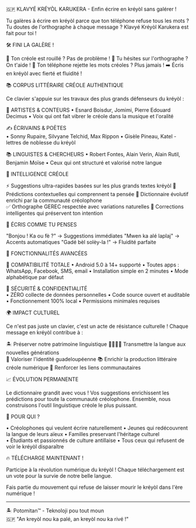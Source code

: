 🇬🇵 KLAVYÉ KRÉYÒL KARUKERA - Enfin écrire en kréyòl sans galérer !

Tu galères à écrire en kréyòl parce que ton téléphone refuse tous les mots ? Tu doutes de l'orthographe à chaque message ? Klavyé Kréyòl Karukera est fait pour toi !

🛠️ FINI LA GALÈRE !

😤 Ton créole est rouillé ? Pas de problème !
🤔 Tu hésites sur l'orthographe ? On t'aide !
📱 Ton téléphone rejette les mots créoles ? Plus jamais !
➡️ Écris en kréyòl avec fierté et fluidité !

📚 CORPUS LITTÉRAIRE CRÉOLE AUTHENTIQUE

Ce clavier s'appuie sur les travaux des plus grands défenseurs du kréyòl :

🎤 ARTISTES & CONTEURS
• Esnard Boisdur, Jomimi, Pierre Edouard Decimus
• Voix qui ont fait vibrer le créole dans la musique et l'oralité

✍️ ÉCRIVAINS & POÈTES  
• Sonny Rupaire, Silvyane Telchid, Max Rippon
• Gisèle Pineau, Katel - lettres de noblesse du kréyòl

📚 LINGUISTES & CHERCHEURS
• Robert Fontes, Alain Verin, Alain Rutil, Benjamin Moïse
• Ceux qui ont structuré et valorisé notre langue

🧠 INTELLIGENCE CRÉOLE

⚡ Suggestions ultra-rapides basées sur les plus grands textes kréyòl
🎯 Prédictions contextuelles qui comprennent ta pensée
📖 Dictionnaire évolutif enrichi par la communauté créolophone  
✅ Orthographe GEREC respectée avec variations naturelles
🔄 Corrections intelligentes qui préservent ton intention

💬 ÉCRIS COMME TU PENSES

"Bonjou ! Ka ou fè ?" → Suggestions immédiates
"Mwen ka alé laplaj" → Accents automatiques
"Gadé bèl solèy-la !" → Fluidité parfaite

🚀 FONCTIONNALITÉS AVANCÉES

📱 COMPATIBILITÉ TOTALE
• Android 5.0 à 14+ supporté
• Toutes apps : WhatsApp, Facebook, SMS, email
• Installation simple en 2 minutes
• Mode alphabétique par défaut

🔐 SÉCURITÉ & CONFIDENTIALITÉ  
• ZÉRO collecte de données personnelles
• Code source ouvert et auditable
• Fonctionnement 100% local
• Permissions minimales requises

🌍 IMPACT CULTUREL

Ce n'est pas juste un clavier, c'est un acte de résistance culturelle ! Chaque message en kréyòl contribue à :

🏝️ Préserver notre patrimoine linguistique
👨‍👩‍👧‍👦 Transmettre la langue aux nouvelles générations  
🌟 Valoriser l'identité guadeloupéenne
📚 Enrichir la production littéraire créole numérique
🤝 Renforcer les liens communautaires

📈 ÉVOLUTION PERMANENTE

Le dictionnaire grandit avec vous ! Vos suggestions enrichissent les prédictions pour toute la communauté créolophone. Ensemble, nous construisons l'outil linguistique créole le plus puissant.

🎯 POUR QUI ?

• Créolophones qui veulent écrire naturellement
• Jeunes qui redécouvrent la langue de leurs aïeux
• Familles preservant l'héritage culturel  
• Étudiants et passionnés de culture antillaise
• Tous ceux qui refusent de voir le kréyòl disparaître

🔥 TÉLÉCHARGE MAINTENANT !

Participe à la révolution numérique du kréyòl ! Chaque téléchargement est un vote pour la survie de notre belle langue.

Fais partie du mouvement qui refuse de laisser mourir le kréyòl dans l'ère numérique !

---
🏝️ Potomitan™ - Teknoloji pou tout moun  
🇬🇵 "An kreyòl nou ka palé, an kreyòl nou ka rivé !"